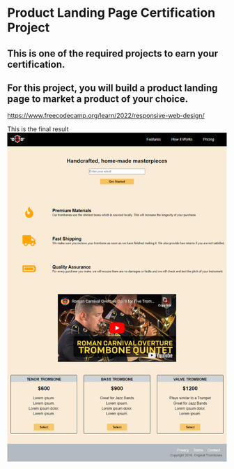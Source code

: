 # Product Landing Page Certification Project

## This is one of the required projects to earn your certification.

## For this project, you will build a product landing page to market a product of your choice.
https://www.freecodecamp.org/learn/2022/responsive-web-design/

This is the final result<br>
<img src="/17. Product Landing Page-Certification project/Final result.png">
